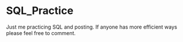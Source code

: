 # SQL_Practice
Just me practicing SQL and posting. If anyone has more efficient ways please feel free to comment.
